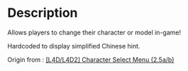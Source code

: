 # Description

Allows players to change their character or model in-game!

Hardcoded to display simplified Chinese hint.

Origin from : [[L4D/L4D2] Character Select Menu (2.5a/b)](https://forums.alliedmods.net/showthread.php?t=107121)
